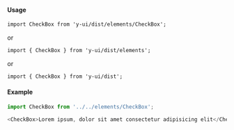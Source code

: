 #### Usage

```markdown
import CheckBox from 'y-ui/dist/elements/CheckBox';
```

or

```markdown
import { CheckBox } from 'y-ui/dist/elements';
```

or

```markdown
import { CheckBox } from 'y-ui/dist';
```

#### Example

```js
import CheckBox from '../../elements/CheckBox';

<CheckBox>Lorem ipsum, dolor sit amet consectetur adipisicing elit</CheckBox>;
```

